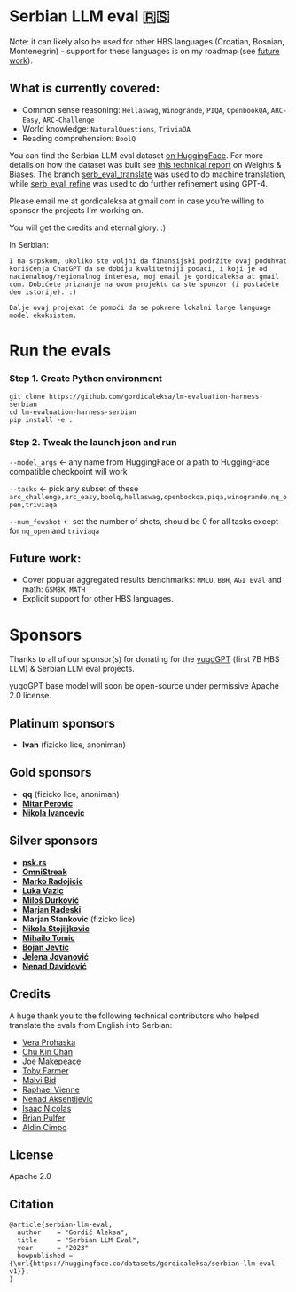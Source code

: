 # Serbian LLM eval 🇷🇸

Note: it can likely also be used for other HBS languages (Croatian, Bosnian, Montenegrin) - support for these languages is on my roadmap (see [future work](#future-work)).

## What is currently covered:
* Common sense reasoning: `Hellaswag`, `Winogrande`, `PIQA`, `OpenbookQA`, `ARC-Easy`, `ARC-Challenge`
* World knowledge: `NaturalQuestions`, `TriviaQA`
* Reading comprehension: `BoolQ`

You can find the Serbian LLM eval dataset [on HuggingFace](https://huggingface.co/datasets/gordicaleksa/serbian-llm-eval-v1). For more details on how the dataset was built see [this technical report](https://wandb.ai/gordicaleksa/serbian_llm_eval/reports/First-Serbian-LLM-eval---Vmlldzo2MjgwMDA5) on Weights & Biases. The branch [serb_eval_translate](https://github.com/gordicaleksa/lm-evaluation-harness-serbian/tree/serb_eval_translate) was used to do machine translation, while [serb_eval_refine](https://github.com/gordicaleksa/lm-evaluation-harness-serbian/tree/serb_eval_refine) was used to do further refinement using GPT-4.



Please email me at gordicaleksa at gmail com in case you're willing to sponsor the projects I'm working on.

You will get the credits and eternal glory. :)

In Serbian:
```
I na srpskom, ukoliko ste voljni da finansijski podržite ovaj poduhvat korišćenja ChatGPT da se dobiju kvalitetniji podaci, i koji je od nacionalnog/regionalnog interesa, moj email je gordicaleksa at gmail com. Dobićete priznanje na ovom projektu da ste sponzor (i postaćete deo istorije). :)

Dalje ovaj projekat će pomoći da se pokrene lokalni large language model ekoksistem.
``````

# Run the evals

### Step 1. Create Python environment

```
git clone https://github.com/gordicaleksa/lm-evaluation-harness-serbian
cd lm-evaluation-harness-serbian
pip install -e .
```

### Step 2. Tweak the launch json and run

`--model_args` <- any name from HuggingFace or a path to HuggingFace compatible checkpoint will work

`--tasks` <- pick any subset of these `arc_challenge,arc_easy,boolq,hellaswag,openbookqa,piqa,winogrande,nq_open,triviaqa`

`--num_fewshot` <- set the number of shots, should be 0 for all tasks except for `nq_open` and `triviaqa`


## Future work:

* Cover popular aggregated results benchmarks: `MMLU`, `BBH`, `AGI Eval` and math: `GSM8K`, `MATH`
* Explicit support for other HBS languages.

# Sponsors

Thanks to all of our sponsor(s) for donating for the [yugoGPT](https://www.linkedin.com/posts/aleksagordic_first-ever-7-billion-parameter-hbs-llm-croatian-activity-7133414124553711616-Ep5J) (first 7B HBS LLM) & Serbian LLM eval projects.

yugoGPT base model will soon be open-source under permissive Apache 2.0 license.

## Platinum sponsors
* <b>Ivan</b> (fizicko lice, anoniman)

## Gold sponsors
* **qq** (fizicko lice, anoniman)
* [**Mitar Perovic**](https://www.linkedin.com/in/perovicmitar/)
* [**Nikola Ivancevic**](https://www.linkedin.com/in/nivancevic/)

## Silver sponsors
- [**psk.rs**](https://psk.rs/)
- [**OmniStreak**](https://omnistreak.com/)
- [**Marko Radojicic**](https://www.linkedin.com/in/marko-radojicic-acmanik-cube/)
- [**Luka Vazic**](https://www.linkedin.com/in/vazic/)
- [**Miloš Durković**](https://www.linkedin.com/in/milo%C5%A1-d-684b99188/)
- [**Marjan Radeski**](https://www.linkedin.com/in/marjanradeski/)
- **Marjan Stankovic** (fizicko lice)
- [**Nikola Stojiljkovic**](https://www.linkedin.com/in/nikola-stojiljkovic-10469239/)
- [**Mihailo Tomic**](https://www.linkedin.com/in/mihailotomic/)
- [**Bojan Jevtic**](https://www.linkedin.com/in/bojanjevtic/)
- [**Jelena Jovanović**](https://www.linkedin.com/in/eldumo/)
- [**Nenad Davidović**](https://www.linkedin.com/in/nenad-davidovic-662ab749/)

## Credits

A huge thank you to the following technical contributors who helped translate the evals from English into Serbian:
* [Vera Prohaska](https://vtwoptwo.com/)
* [Chu Kin Chan](www.linkedin.com/in/roy-ck-chan)
* [Joe Makepeace](https://www.linkedin.com/in/joe-makepeace-a872a1183/)
* [Toby Farmer](https://www.linkedin.com/in/tobyfarmer/)
* [Malvi Bid](https://www.linkedin.com/in/malvibid/)
* [Raphael Vienne](https://www.linkedin.com/in/raphael-vienne/)
* [Nenad Aksentijevic](https://www.linkedin.com/in/nenad-aksentijevic-21629a1b6)
* [Isaac Nicolas](https://www.linkedin.com/in/isaacnicolas/)
* [Brian Pulfer](https://www.brianpulfer.ch/)
* [Aldin Cimpo](https://www.linkedin.com/in/aldin-c-b26334189/)

## License

Apache 2.0

## Citation

```
@article{serbian-llm-eval,
  author    = "Gordić Aleksa",
  title     = "Serbian LLM Eval",
  year      = "2023"
  howpublished = {\url{https://huggingface.co/datasets/gordicaleksa/serbian-llm-eval-v1}},
}
```